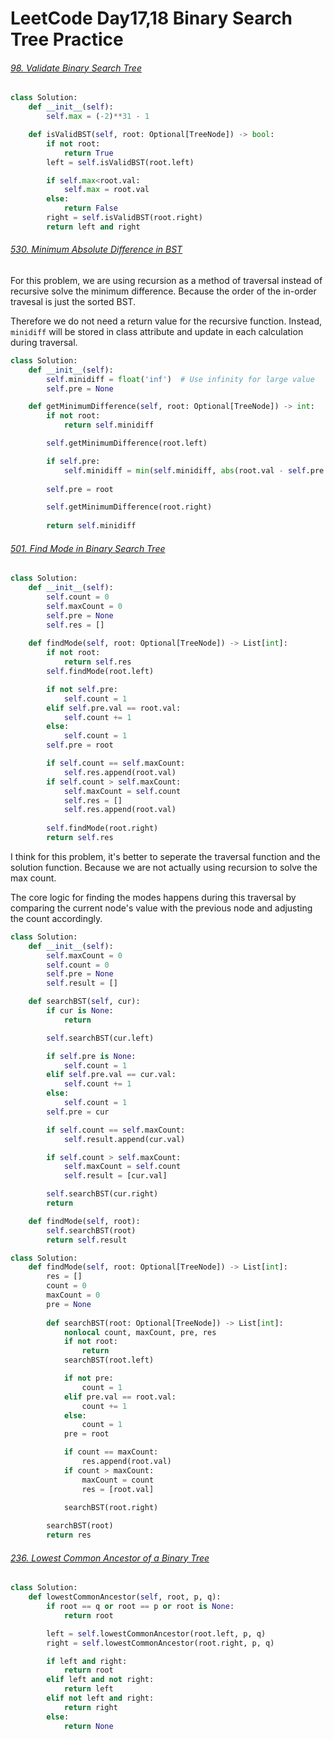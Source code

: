 # LeetCode Day17,18  Binary Search Tree Practice



###### [98. Validate Binary Search Tree](https://leetcode.com/problems/validate-binary-search-tree/)

```python
class Solution:
    def __init__(self):
        self.max = (-2)**31 - 1

    def isValidBST(self, root: Optional[TreeNode]) -> bool:
        if not root:
            return True
        left = self.isValidBST(root.left)

        if self.max<root.val:
            self.max = root.val
        else:
            return False
        right = self.isValidBST(root.right)
        return left and right
```



###### [530. Minimum Absolute Difference in BST](https://leetcode.com/problems/minimum-absolute-difference-in-bst/)

For this problem, we are using recursion as a method of traversal instead of recursive solve the minimum difference. Because the order of the in-order travesal is just the sorted BST. 

Therefore we do not need a return value for the recursive function. Instead, `minidiff` will be stored in class attribute and update in each calculation during traversal. 

```python
class Solution:
    def __init__(self):
        self.minidiff = float('inf')  # Use infinity for large value
        self.pre = None

    def getMinimumDifference(self, root: Optional[TreeNode]) -> int:
        if not root:
            return self.minidiff

        self.getMinimumDifference(root.left)

        if self.pre:
            self.minidiff = min(self.minidiff, abs(root.val - self.pre.val))
        
        self.pre = root

        self.getMinimumDifference(root.right)
        
        return self.minidiff
```



###### [501. Find Mode in Binary Search Tree](https://leetcode.com/problems/find-mode-in-binary-search-tree/)

```python
class Solution:
    def __init__(self):
        self.count = 0
        self.maxCount = 0
        self.pre = None
        self.res = []
        
    def findMode(self, root: Optional[TreeNode]) -> List[int]:
        if not root:
            return self.res
        self.findMode(root.left)

        if not self.pre:
            self.count = 1
        elif self.pre.val == root.val:
            self.count += 1
        else:
            self.count = 1
        self.pre = root

        if self.count == self.maxCount:
            self.res.append(root.val)
        if self.count > self.maxCount:
            self.maxCount = self.count
            self.res = []
            self.res.append(root.val)
        
        self.findMode(root.right)
        return self.res
```

I think for this problem, it's better to seperate the traversal function and the solution function. Because we are not actually using recursion to solve the max count. 

The core logic for finding the modes happens during this traversal by comparing the current node's value with the previous node and adjusting the count accordingly.

```python
class Solution:
    def __init__(self):
        self.maxCount = 0 
        self.count = 0
        self.pre = None
        self.result = []

    def searchBST(self, cur):
        if cur is None:
            return

        self.searchBST(cur.left)

        if self.pre is None:
            self.count = 1
        elif self.pre.val == cur.val: 
            self.count += 1
        else:
            self.count = 1
        self.pre = cur

        if self.count == self.maxCount:
            self.result.append(cur.val)

        if self.count > self.maxCount: 
            self.maxCount = self.count
            self.result = [cur.val]

        self.searchBST(cur.right)
        return

    def findMode(self, root):
        self.searchBST(root)
        return self.result
```



```python
class Solution:
    def findMode(self, root: Optional[TreeNode]) -> List[int]:
        res = []
        count = 0
        maxCount = 0
        pre = None
        
        def searchBST(root: Optional[TreeNode]) -> List[int]:
            nonlocal count, maxCount, pre, res
            if not root:
                return
            searchBST(root.left)

            if not pre:
                count = 1
            elif pre.val == root.val:
                count += 1
            else:
                count = 1
            pre = root

            if count == maxCount:
                res.append(root.val)
            if count > maxCount:
                maxCount = count
                res = [root.val]
            
            searchBST(root.right)

        searchBST(root)
        return res
```



###### [236. Lowest Common Ancestor of a Binary Tree](https://leetcode.com/problems/lowest-common-ancestor-of-a-binary-tree/)

```python
class Solution:
    def lowestCommonAncestor(self, root, p, q):
        if root == q or root == p or root is None:
            return root

        left = self.lowestCommonAncestor(root.left, p, q)
        right = self.lowestCommonAncestor(root.right, p, q)

        if left and right:
            return root
        elif left and not right:
            return left
        elif not left and right:
            return right
        else:
            return None
```

